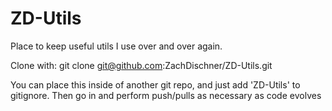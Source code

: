 ZD-Utils
========

Place to keep useful utils I use over and over again. 

Clone with: git clone git@github.com:ZachDischner/ZD-Utils.git

You can place this inside of another git repo, and just add 'ZD-Utils' to gitignore. Then go in and perform push/pulls as necessary as code evolves
